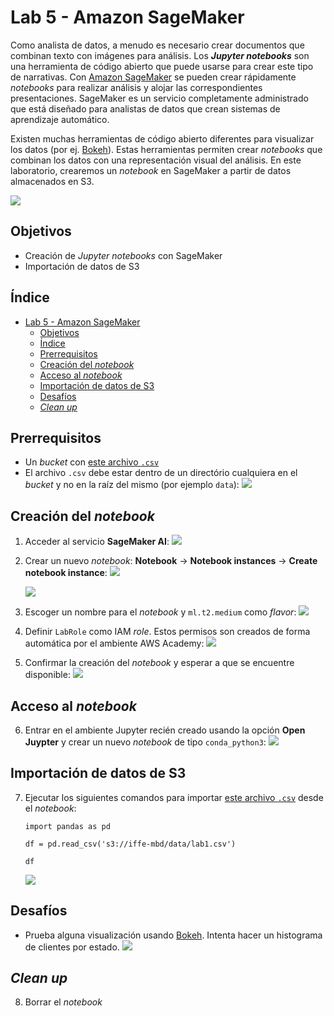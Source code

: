 # Lab 5 - Amazon SageMaker

Como analista de datos, a menudo es necesario crear documentos que combinan texto con imágenes para análisis. Los ***Jupyter notebooks*** son una herramienta de código abierto que puede usarse para crear este tipo de narrativas. Con [Amazon SageMaker](https://aws.amazon.com/es/sagemaker/) se pueden crear rápidamente *notebooks* para realizar análisis y alojar las correspondientes presentaciones. SageMaker es un servicio completamente administrado que está diseñado para analistas de datos que crean sistemas de aprendizaje automático.

Existen muchas herramientas de código abierto diferentes para visualizar los datos (por ej. [Bokeh](https://docs.bokeh.org/)). Estas herramientas permiten crear *notebooks* que combinan los datos con una representación visual del análisis. En este laboratorio, crearemos un *notebook* en SageMaker a partir de datos almacenados en S3.

![](https://raw.githubusercontent.com/josecastillolema/iffe/main/img/sagemaker-00.png)

## Objetivos
 - Creación de *Jupyter notebooks* con SageMaker
 - Importación de datos de S3


## Índice
- [Lab 5 - Amazon SageMaker](#lab-5---amazon-sagemaker)
  - [Objetivos](#objetivos)
  - [Índice](#índice)
  - [Prerrequisitos](#prerrequisitos)
  - [Creación del *notebook*](#creación-del-notebook)
  - [Acceso al *notebook*](#acceso-al-notebook)
  - [Importación de datos de S3](#importación-de-datos-de-s3)
  - [Desafíos](#desafíos)
  - [*Clean up*](#clean-up)

## Prerrequisitos
 
- Un *bucket* con [este archivo `.csv`](https://github.com/josecastillolema/iffe/blob/main/lab01-iaas-s3/lab1.csv)
- El archivo `.csv` debe estar dentro de un directório cualquiera en el *bucket* y no en la raíz del mismo (por ejemplo `data`):
   ![](https://raw.githubusercontent.com/josecastillolema/iffe/main/img/athena-01.png)

## Creación del *notebook*

1. Acceder al servicio **SageMaker AI**:
   ![](https://raw.githubusercontent.com/josecastillolema/iffe/main/img/sagemaker-01.png)

2. Crear un nuevo *notebook*: **Notebook** -> **Notebook instances** -> **Create notebook instance**:
   ![](https://raw.githubusercontent.com/josecastillolema/iffe/main/img/sagemaker-02.png)

   ![](https://raw.githubusercontent.com/josecastillolema/iffe/main/img/sagemaker-03.png)

3. Escoger un nombre para el *notebook* y `ml.t2.medium` como *flavor*:
   ![](https://raw.githubusercontent.com/josecastillolema/iffe/main/img/sagemaker-04.png)

4. Definir `LabRole` como IAM *role*. Estos permisos son creados de forma automática por el ambiente AWS Academy:
   ![](https://raw.githubusercontent.com/josecastillolema/iffe/main/img/sagemaker-05.png)

5. Confirmar la creación del *notebook* y esperar a que se encuentre disponible:
   ![](https://raw.githubusercontent.com/josecastillolema/iffe/main/img/sagemaker-06.png)

## Acceso al *notebook*

6. Entrar en el ambiente Jupyter recién creado usando la opción **Open Juypter** y crear un nuevo *notebook* de tipo `conda_python3`:
   ![](https://raw.githubusercontent.com/josecastillolema/iffe/main/img/sagemaker-07.png)

## Importación de datos de S3

7. Ejecutar los siguientes comandos para importar [este archivo `.csv`](https://github.com/josecastillolema/iffe/blob/main/lab01-iaas-s3/lab1.csv) desde el *notebook*:

    ```
    import pandas as pd

    df = pd.read_csv('s3://iffe-mbd/data/lab1.csv')
    ```
    ```
    df
    ```
    ![](https://raw.githubusercontent.com/josecastillolema/iffe/main/img/sagemaker-08.png)

## Desafíos

- Prueba alguna visualización usando [Bokeh](https://docs.bokeh.org/). Intenta hacer un histograma de clientes por estado.
   ![](https://raw.githubusercontent.com/josecastillolema/iffe/main/img/sagemaker-09.png)


## *Clean up*

8. Borrar el *notebook*
